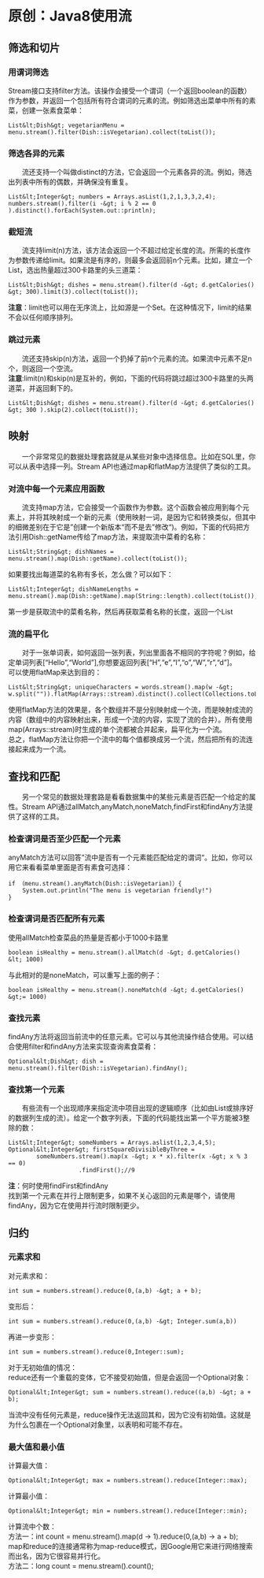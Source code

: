 # 原创：Java8使用流

## 筛选和切片

### 用谓词筛选

Stream接口支持filter方法。该操作会接受一个谓词（一个返回boolean的函数）作为参数，并返回一个包括所有符合谓词的元素的流。例如筛选出菜单中所有的素菜，创建一张素食菜单：

```
List&lt;Dish&gt; vegetarianMenu = menu.stream().filter(Dish::isVegetarian).collect(toList());

```

### 筛选各异的元素

  流还支持一个叫做distinct的方法，它会返回一个元素各异的流。例如，筛选出列表中所有的偶数，并确保没有重复。

```
List&lt;Integer&gt; numbers = Arrays.asList(1,2,1,3,3,2,4);
numbers.stream().filter(i -&gt; i % 2 == 0 ).distinct().forEach(System.out::println);

```

### 截短流

  流支持limit(n)方法，该方法会返回一个不超过给定长度的流。所需的长度作为参数传递给limit。如果流是有序的，则最多会返回前n个元素。比如，建立一个List，选出热量超过300卡路里的头三道菜：

```
List&lt;Dish&gt; dishes = menu.stream().filter(d -&gt; d.getCalories() &gt; 300).limit(3).collect(toList());

```

**注意**：limit也可以用在无序流上，比如源是一个Set。在这种情况下，limit的结果不会以任何顺序排列。

### 跳过元素

  流还支持skip(n)方法，返回一个扔掉了前n个元素的流。如果流中元素不足n个，则返回一个空流。<br/>
**注意**:limit(n)和skip(n)是互补的，例如，下面的代码将跳过超过300卡路里的头两道菜，并返回剩下的。

```
List&lt;Dish&gt; dishes = menu.stream().filter(d -&gt; d.getCalories() &gt; 300 ).skip(2).collect(toList());

```

## 映射

  一个非常常见的数据处理套路就是从某些对象中选择信息。比如在SQL里，你可以从表中选择一列。Stream API也通过map和flatMap方法提供了类似的工具。

### 对流中每一个元素应用函数

  流支持map方法，它会接受一个函数作为参数。这个函数会被应用到每个元素上，并将其映射成一个新的元素（使用映射一词，是因为它和转换类似，但其中的细微差别在于它是”创建一个新版本“而不是去”修改“)。例如，下面的代码把方法引用Dish::getName传给了map方法，来提取流中菜肴的名称：

```
List&lt;String&gt; dishNames =  menu.stream().map(Dish::getName).collect(toList());

```

如果要找出每道菜的名称有多长，怎么做？可以如下：

```
List&lt;Integer&gt; dishNameLengths = menu.stream().map(Dish::getName).map(String::length).collect(toList());

```

第一步是获取流中的菜肴名称，然后再获取菜肴名称的长度，返回一个List

### 流的扁平化

  对于一张单词表，如何返回一张列表，列出里面各不相同的字符呢？例如，给定单词列表[“Hello”,“World”],你想要返回列表[“H”,“e”,“l”,“o”,“W”,“r”,“d”]。<br/>
可以使用flatMap来达到目的：

```
List&lt;String&gt; uniqueCharacters = words.stream().map(w -&gt; w.split("")).flatMap(Arrays::stream).distinct().collect(Collections.toList())

```

使用flatMap方法的效果是，各个数组并不是分别映射成一个流，而是映射成流的内容（数组中的内容映射出来，形成一个流的内容，实现了流的合并）。所有使用map(Arrays::stream)时生成的单个流都被合并起来，扁平化为一个流。<br/>
总之，flatMap方法让你把一个流中的每个值都换成另一个流，然后把所有的流连接起来成为一个流。

## 查找和匹配

  另一个常见的数据处理套路是看看数据集中的某些元素是否匹配一个给定的属性。Stream API通过allMatch,anyMatch,noneMatch,findFirst和findAny方法提供了这样的工具。

### 检查谓词是否至少匹配一个元素

anyMatch方法可以回答”流中是否有一个元素能匹配给定的谓词“。比如，你可以用它来看看菜单里面是否有素食可选择：

```
if （menu.stream().anyMatch(Dish::isVegetarian)）{
	System.out.println("The menu is vegetarian friendly!")
}

```

### 检查谓词是否匹配所有元素

使用allMatch检查菜品的热量是否都小于1000卡路里

```
boolean isHealthy = menu.stream().allMatch(d -&gt; d.getCalories() &lt; 1000)

```

与此相对的是noneMatch，可以重写上面的例子：

```
boolean isHealthy = menu.stream().noneMatch(d -&gt; d.getCalories() &gt;= 1000)

```

### 查找元素

findAny方法将返回当前流中的任意元素。它可以与其他流操作结合使用。可以结合使用filter和findAny方法来实现查询素食菜肴：

```
Optional&lt;Dish&gt; dish = menu.stream().filter(Dish::isVegetarian).findAny();

```

### 查找第一个元素

  有些流有一个出现顺序来指定流中项目出现的逻辑顺序（比如由List或排序好的数据列生成的流）。给定一个数字列表，下面的代码能找出第一个平方能被3整除的数：

```
List&lt;Integer&gt; someNumbers = Arrays.aslist(1,2,3,4,5);
Optional&lt;Integer&gt; firstSquareDivisibleByThree = 
		someNumbers.stream().map(x -&gt; x * x).filter(x -&gt; x % 3 == 0)
					.findFirst();//9

```

**注**：何时使用findFirst和findAny<br/>
找到第一个元素在并行上限制更多，如果不关心返回的元素是哪个，请使用findAny，因为它在使用并行流时限制更少。

## 归约

### 元素求和

对元素求和：

```
int sum = numbers.stream().reduce(0,(a,b) -&gt; a + b);

```

变形后：

```
int sum = numbers.stream().reduce(0,(a,b) -&gt; Integer.sum(a,b))

```

再进一步变形：

```
int sum = numbers.stream().reduce(0,Integer::sum);

```

对于无初始值的情况：<br/>
reduce还有一个重载的变体，它不接受初始值，但是会返回一个Optional对象：

```
Optional&lt;Integer&gt; sum = numbers.stream().reduce((a,b) -&gt; a + b);

```

当流中没有任何元素是，reduce操作无法返回其和，因为它没有初始值。这就是为什么包裹在一个Optional对象里，以表明和可能不存在。

### 最大值和最小值

计算最大值：

```
Optional&lt;Integer&gt; max = numbers.stream().reduce(Integer::max);

```

计算最小值：

```
Optional&lt;Integer&gt; min = numbers.stream().reduce(Integer::min);

```

计算流中个数：<br/>
方法一：int count = menu.stream().map(d -&gt; 1).reduce(0,(a,b) -&gt; a + b);<br/>
map和reduce的连接通常称为map-reduce模式，因Google用它来进行网络搜索而出名，因为它很容易并行化。<br/>
方法二：long count = menu.stream().count();
